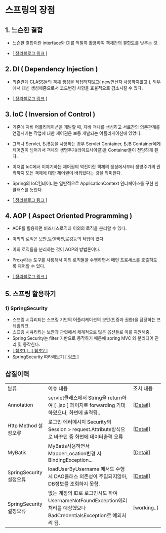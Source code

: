 # 스프링의 장점

## 1. 느슨한 결합
- 느슨한 결합이란 interface와 DI를 적절히 활용하여 객체간의 결합도를 낮추는 것.

- <a href="https://taesan94.tistory.com/85?category=364478">[ 정리블로그 링크 ]</a>

## 2. DI ( Dependency Injection )
- 의존관계 CLASS들의 객체 생성을 직접하지않고( new연산자 사용하지않고 ), 외부에서 대신 생성해줌으로서 코드변경 사항을 효율적으로 감소시킬 수 있다.

- <a href="https://taesan94.tistory.com/86?category=364478">[ 정리블로그 링크 ]</a>

## 3. IoC ( Inversion of Control )
- 기존에 자바 어플리케이션을 개발할 때, 자바 객체를 생성하고 서로간의 의존관계를 연결시키는 작업에 대한 제어권은 보통 개발되는 어플리케이션에 있었다.

- 그러나 Servlet, EJB등을 사용하는 경우 Servlet Container, EJB Container에게 제어권이 넘어가서 객체의 생명주기(라이프사이클)을 Container들이 전담하게 된다.

- 이처럼 IoC에서 이야기하는 제어권의 역전이란 객체의 생성에서부터 생명주기의 관리까지 모든 객체에 대한 제어권이 바뀌었다는 것을 의미한다.

- Spring의 IoC컨테이너는 일반적으로 ApplicationContext 인터페이스를 구현 한 클래스를 뜻한다.

- <a href="https://taesan94.tistory.com/86?category=364478">[ 정리블로그 링크 ]</a>

## 4. AOP ( Aspect Oriented Programming )

- AOP를 활용하면 비즈니스로직과 이외의 로직을 분리할 수 있다.

- 이외의 로직은 보안,트랜잭션,로깅등의 작업이 있다.

- 이외 로직들을 분리하는 것이 AOP의 방법론이다.

- Proxy라는 도구를 사용해서 이외 로직들을 수행하면서 메인 프로세스를 호출하도록 제어할 수 있다.

- <a href="https://taesan94.tistory.com/89?category=364478">[ 정리블로그 링크 ]</a>

## 5. 스프링 활용하기

### 1) SpringSecurity

- 스프링 시큐리티는 스프링 기반의 어플리케이션의 보안(인증과 권한)을 담당하는 프레임워크.
- 스프링 시큐리티는 보안과 관련해서 체계적으로 많은 옵션들로 이를 지원해줌.
- Spring Security는 filter 기반으로 동작하기 때문에 spring MVC 와 분리되어 관리 및 동작한다.
- <a href="https://sjh836.tistory.com/165">[ 참조1 ] , <a href="https://velog.io/@jayjay28/2019-09-04-1109-%EC%9E%91%EC%84%B1%EB%90%A8">[ 참조2 ]</a></a>
- SpringSecurity 따라해보기 <a href="https://taesan94.tistory.com/category/Library%20%26%20Framework/SpringSecurity">[ 링크 ]</a>


## 삽질이력

<table>
  <tr>
    <td>분류</td>
    <td>이슈 내용</td>
    <td>조치 내용</td>
  </tr>
  <tr>
    <td>Annotation</td>
    <td>servlet클래스에서 String을 return하여 [ .jsp ] 페이지로 forwarding 기대하였으나, 화면에 출력됨..</td>
    <td><a href="https://github.com/Taesan94/Spring/issues/1">[Detail]</a></td>
  </tr>
  <tr>
    <td>Http Method 설정오류</td>
    <td>로그인 에러메시지 Security의 Session > request.Attribute방식으로 바꾸던 중 화면에 데이터출력 오류</td>
    <td><a href="https://github.com/Taesan94/Spring/issues/2">[Detail]</a></td>
  </tr>
   <tr>
    <td>MyBatis</td>
    <td>MyBatis사용하면서 MapperLocation변경 시 BindingException... </td>
    <td><a href="https://github.com/Taesan94/Spring/issues/3">[Detail]</a></td>
  </tr> 
  <tr>
    <td>SpringSecurity 설정오류</td>
    <td>loadUserByUsername 메서드 수행시 DAO클래스 의존성이 주입되지않아, DB정보를 조회하지 못함.</td>
    <td><a href="https://github.com/Taesan94/Spring/issues/4">[Detail]</a></td>
  </tr>
    <tr>
    <td>SpringSecurity 설정오류</td>
    <td>없는 계정의 ID로 로그인시도 하여 UsernameNotFoundException에러 처리를 예상했으나 BadCredentialsException로 예외처리 됨.</td>
    <td><a href="https://github.com/Taesan94/Spring/issues/5">[working..]</a></td>
  </tr>
  
<table>
